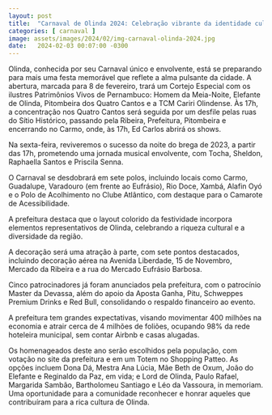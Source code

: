```yaml
---
layout: post
title:  "Carnaval de Olinda 2024: Celebração vibrante da identidade cultural"
categories: [ carnaval ]
image: assets/images/2024/02/img-carnaval-olinda-2024.jpg
date:   2024-02-03 00:07:00 -0300
---
```


Olinda, conhecida por seu Carnaval único e envolvente, está se preparando para mais uma festa memorável que reflete a alma pulsante da cidade. A abertura, marcada para 8 de fevereiro, trará um Cortejo Especial com os ilustres Patrimônios Vivos de Pernambuco: Homem da Meia-Noite, Elefante de Olinda, Pitombeira dos Quatro Cantos e a TCM Cariri Olindense. Às 17h, a concentração nos Quatro Cantos será seguida por um desfile pelas ruas do Sítio Histórico, passando pela Ribeira, Prefeitura, Pitombeira e encerrando no Carmo, onde, às 17h, Ed Carlos abrirá os shows.

Na sexta-feira, reviveremos o sucesso da noite do brega de 2023, a partir das 17h, prometendo uma jornada musical envolvente, com Tocha, Sheldon, Raphaella Santos e Priscila Senna.

O Carnaval se desdobrará em sete polos, incluindo locais como Carmo, Guadalupe, Varadouro (em frente ao Eufrásio), Rio Doce, Xambá, Alafin Oyó e o Polo de Acolhimento no Clube Atlântico, com destaque para o Camarote de Acessibilidade.

A prefeitura destaca que o layout colorido da festividade incorpora elementos representativos de Olinda, celebrando a riqueza cultural e a diversidade da região.

A decoração será uma atração à parte, com sete pontos destacados, incluindo decoração aérea na Avenida Liberdade, 15 de Novembro, Mercado da Ribeira e a rua do Mercado Eufrásio Barbosa.

Cinco patrocinadores já foram anunciados pela prefeitura, com o patrocínio Master da Devassa, além do apoio da Aposta Ganha, Pitu, Schweppes Premium Drinks e Red Bull, consolidando o respaldo financeiro ao evento.

A prefeitura tem grandes expectativas, visando movimentar 400 milhões na economia e atrair cerca de 4 milhões de foliões, ocupando 98% da rede hoteleira municipal, sem contar Airbnb e casas alugadas.

Os homenageados deste ano serão escolhidos pela população, com votação no site da prefeitura e em um Totem no Shopping Patteo. As opções incluem Dona Dá, Mestra Ana Lúcia, Mãe Beth de Oxum, João do Elefante e Reginaldo da Paz, em vida; e Lord de Olinda, Paulo Rafael, Margarida Sambão, Bartholomeu Santiago e Léo da Vassoura, in memoriam. Uma oportunidade para a comunidade reconhecer e honrar aqueles que contribuíram para a rica cultura de Olinda.